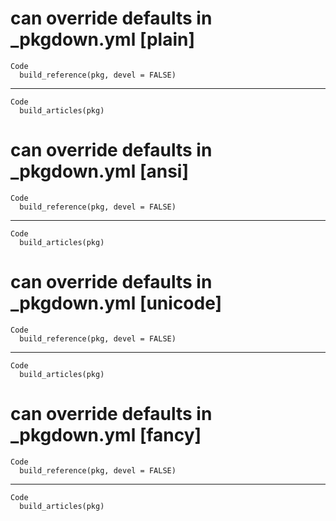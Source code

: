 # can override defaults in _pkgdown.yml [plain]

    Code
      build_reference(pkg, devel = FALSE)

---

    Code
      build_articles(pkg)

# can override defaults in _pkgdown.yml [ansi]

    Code
      build_reference(pkg, devel = FALSE)

---

    Code
      build_articles(pkg)

# can override defaults in _pkgdown.yml [unicode]

    Code
      build_reference(pkg, devel = FALSE)

---

    Code
      build_articles(pkg)

# can override defaults in _pkgdown.yml [fancy]

    Code
      build_reference(pkg, devel = FALSE)

---

    Code
      build_articles(pkg)

